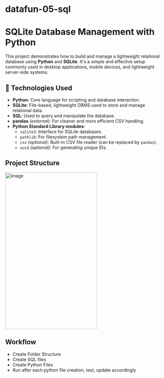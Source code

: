 # datafun-05-sql
# SQLite Database Management with Python

This project demonstrates how to build and manage a lightweight relational database using **Python** and **SQLite**. It's a simple and effective setup commonly used in desktop applications, mobile devices, and lightweight server-side systems.

## 🧰 Technologies Used

- **Python**: Core language for scripting and database interaction.
- **SQLite**: File-based, lightweight DBMS used to store and manage relational data.
- **SQL**: Used to query and manipulate the database.
- **pandas** *(external)*: For cleaner and more efficient CSV handling.
- **Python Standard Library modules**:
  - `sqlite3`: Interface for SQLite databases.
  - `pathlib`: For filesystem path management.
  - `csv` *(optional)*: Built-in CSV file reader (can be replaced by `pandas`).
  - `uuid` *(optional)*: For generating unique IDs.

 ## Project Structure
 <img width="295" height="503" alt="image" src="https://github.com/user-attachments/assets/f7289e9c-6d69-4afb-b762-cddf8f734441" />

 ## Workflow
 - Create Folder Structure
 - Create SQL files
 - Create Python Files
 - Run after each python file creation, test, update accordingly
